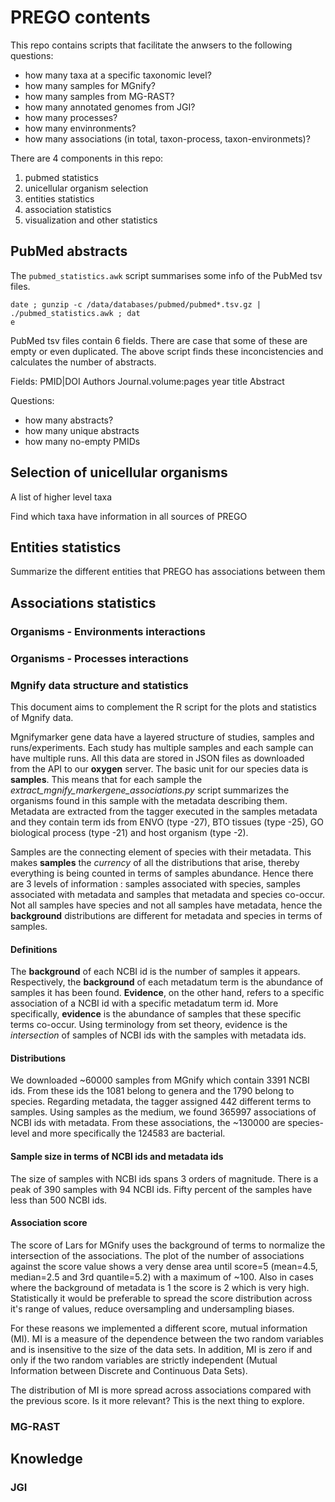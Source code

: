 # PREGO contents

This repo contains scripts that facilitate the anwsers to the following questions:

* how many taxa at a specific taxonomic level?
* how many samples for MGnify?
* how many samples from MG-RAST?
* how many annotated genomes from JGI?
* how many processes?
* how many envinronments?
* how many associations (in total, taxon-process, taxon-environmets)?

There are 4 components in this repo:

1. pubmed statistics
2. unicellular organism selection
3. entities statistics
4. association statistics
5. visualization and other statistics


## PubMed abstracts

The `pubmed_statistics.awk` script summarises some info of the PubMed tsv files.

```
date ; gunzip -c /data/databases/pubmed/pubmed*.tsv.gz | ./pubmed_statistics.awk ; dat
e
```

PubMed tsv files contain 6 fields. There are case that some of these are empty or even duplicated. The above script finds these inconcistencies and calculates the number of abstracts.

Fields:
PMID|DOI        Authors     Journal.volume:pages        year        title       Abstract

Questions:
* how many abstracts?
* how many unique abstracts
* how many no-empty PMIDs

## Selection of unicellular organisms

A list of higher level taxa

Find which taxa have information in all sources of PREGO

## Entities statistics

Summarize the different entities that PREGO has associations between them

## Associations statistics

### Organisms - Environments interactions

### Organisms - Processes interactions


### Mgnify data structure and statistics

This document aims to complement the R script for the plots and statistics of Mgnify data.

Mgnifymarker gene data have a layered structure of studies, samples and runs/experiments. Each study has multiple samples and each sample can have multiple runs. All this data are stored in JSON files as downloaded from the API to our **oxygen** server. The basic unit for our species data is **samples**. This means that for each sample the *extract_mgnify_markergene_associations.py* script summarizes the organisms found in this sample with the metadata describing them. Metadata are extracted from the tagger executed in the samples metadata and they contain term ids from ENVO (type -27), BTO tissues (type -25), GO biological process (type -21) and host organism (type -2).

Samples are the connecting element of species with their metadata. This makes **samples** the *currency* of all the distributions that arise, thereby everything is being counted in terms of samples abundance. Hence there are 3 levels of information : samples associated with species, samples associated with metadata and samples that metadata and species co-occur. Not all samples have species and not all samples have metadata, hence the **background** distributions are different for metadata and species in terms of samples.

#### Definitions

The **background** of each NCBI id is the number of samples it appears. Respectively, the **background** of each metadatum term is the abundance of samples it has been found. **Evidence**, on the other hand, refers to a specific association of a NCBI id with a specific metadatum term id. More specifically, **evidence** is the abundance of samples that these specific terms co-occur. Using terminology from set theory, evidence is the *intersection* of samples of NCBI ids with the samples with metadata ids.

#### Distributions

We downloaded ~60000 samples from MGnify which contain 3391 NCBI ids. From these ids the 1081 belong to genera and the 1790 belong to species. Regarding metadata, the tagger assigned 442 different terms to samples. Using samples as the medium, we found 365997 associations of NCBI ids with metadata. From these associations, the ~130000 are species-level and more specifically the 124583 are bacterial.

#### Sample size in terms of NCBI ids and metadata ids

The size of samples with NCBI ids spans 3 orders of magnitude. There is a peak of 390 samples with 94 NCBI ids. Fifty percent of the samples have less than 500 NCBI ids.

#### Association score

The score of Lars for MGnify uses the background of terms to normalize the intersection of the associations. The plot of the number of associations against the score value shows a very dense area until score=5 (mean=4.5, median=2.5 and 3rd quantile=5.2) with a maximum of ~100. Also in cases where the background of metadata is 1 the score is 2 which is very high. Statistically it would be preferable to spread the score distribution across it's range of values, reduce oversampling and undersampling biases.

For these reasons we implemented a different score, mutual information (MI). MI is a measure of the dependence between the two random variables and is insensitive to the size of the data sets. In addition, MI is zero if and only if the two random variables are strictly independent (Mutual Information between Discrete and Continuous Data Sets).


The distribution of MI is more spread across associations compared with the previous score.
Is it more relevant? This is the next thing to explore.

### MG-RAST

## Knowledge

### JGI
